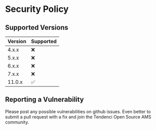 # Security Policy

## Supported Versions

| Version | Supported          |
| ------- | ------------------ |
| 4.x.x   | :x: |
| 5.x.x   | :x: |
| 6.x.x   | :x: |
| 7.x.x   | :x: |
| 11.0.x  | :white_check_mark: |

## Reporting a Vulnerability

Please post any possible vulnerabilities on github issues. Even better to submit a pull request with a fix
and join the Tendenci Open Source AMS community.
